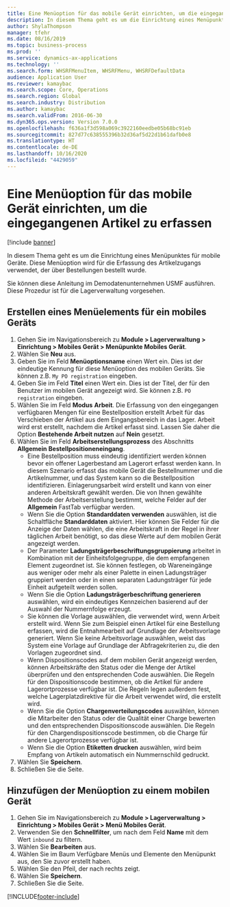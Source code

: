 ```yaml
---
title: Eine Menüoption für das mobile Gerät einrichten, um die eingegangenen Artikel zu erfassen
description: In diesem Thema geht es um die Einrichtung eines Menüpunktes für mobile Geräte.
author: ShylaThompson
manager: tfehr
ms.date: 08/16/2019
ms.topic: business-process
ms.prod: ''
ms.service: dynamics-ax-applications
ms.technology: ''
ms.search.form: WHSRFMenuItem, WHSRFMenu, WHSRFDefaultData
audience: Application User
ms.reviewer: kamaybac
ms.search.scope: Core, Operations
ms.search.region: Global
ms.search.industry: Distribution
ms.author: kamaybac
ms.search.validFrom: 2016-06-30
ms.dyn365.ops.version: Version 7.0.0
ms.openlocfilehash: f636a1f3d598a069c3922160eedbe05b68bc91eb
ms.sourcegitcommit: 827d77c638555396b32d36af5d22d1b61dafb0e8
ms.translationtype: HT
ms.contentlocale: de-DE
ms.lasthandoff: 10/16/2020
ms.locfileid: "4429059"
---
```

# <a name="set-up-a-mobile-device-menu-item-to-register-received-items"></a>Eine Menüoption für das mobile Gerät einrichten, um die eingegangenen Artikel zu erfassen

[!include [banner](../../includes/banner.md)]

In diesem Thema geht es um die Einrichtung eines Menüpunktes für mobile Geräte. Diese Menüoption wird für die Erfassung des Artikelzugangs verwendet, der über Bestellungen bestellt wurde. 

Sie können diese Anleitung im Demodatenunternehmen USMF ausführen. Diese Prozedur ist für die Lagerverwaltung vorgesehen.


## <a name="create-a-mobile-device-menu-item"></a>Erstellen eines Menüelements für ein mobiles Geräts
1. Gehen Sie im Navigationsbereich zu **Module > Lagerverwaltung > Einrichtung > Mobiles Gerät > Menüpunkte Mobiles Gerät**.
2. Wählen Sie **Neu** aus.
3. Geben Sie im Feld **Menüoptionsname** einen Wert ein. Dies ist der eindeutige Kennung für diese Menüoption des mobilen Geräts. Sie können z.B. `My PO registration` eingeben.  
4. Geben Sie im Feld **Titel** einen Wert ein. Dies ist der Titel, der für den Benutzer im mobilen Gerät angezeigt wird. Sie können z.B. `PO registration` eingeben.  
5. Wählen Sie im Feld **Modus** **Arbeit**. Die Erfassung von den eingegangen verfügbaren Mengen für eine Bestellposition erstellt Arbeit für das Verschieben der Artikel aus dem Eingangsbereich in das Lager. Arbeit wird erst erstellt, nachdem die Artikel erfasst sind. Lassen Sie daher die Option **Bestehende Arbeit nutzen** auf **Nein** gesetzt.
6. Wählen Sie im Feld **Arbeitserstellungsprozess** des Abschnitts **Allgemein** **Bestellpositioneneingang**.
    - Eine Bestellposition muss eindeutig identifiziert werden können bevor ein offener Lagerbestand am Lagerort erfasst werden kann. In diesem Szenario erfasst das mobile Gerät die Bestellnummer und die Artikelnummer, und das System kann so die Bestellposition identifizieren. Einlagerungsarbeit wird erstellt und kann von einer anderen Arbeitskraft gewählt werden. Die von Ihnen gewählte Methode der Arbeitserstellung bestimmt, welche Felder auf der **Allgemein** FastTab verfügbar werden.  
    - Wenn Sie die Option **Standarddaten verwenden** auswählen, ist die Schaltfläche **Standarddaten** aktiviert. Hier können Sie Felder für die Anzeige der Daten wählen, die eine Arbeitskraft in der Regel in ihrer täglichen Arbeit benötigt, so das diese Werte auf dem mobilen Gerät angezeigt werden.  
    - Der Parameter **Ladungsträgerbeschriftungsgruppierung** arbeitet in Kombination mit der Einheitsfolgegruppe, die dem empfangenen Element zugeordnet ist. Sie können festlegen, ob Wareneingänge aus weniger oder mehr als einer Palette in einen Ladungsträger gruppiert werden oder in einen separaten Ladungsträger für jede Einheit aufgeteilt werden sollen.  
    - Wenn Sie die Option **Ladungsträgerbeschriftung generieren** auswählen, wird ein eindeutiges Kennzeichen basierend auf der Auswahl der Nummernfolge erzeugt.  
    - Sie können die Vorlage auswählen, die verwendet wird, wenn Arbeit erstellt wird. Wenn Sie zum Beispiel einen Artikel für eine Bestellung erfassen, wird die Entnahmearbeit auf Grundlage der Arbeitsvorlage generiert. Wenn Sie keine Arbeitsvorlage auswählen, weist das System eine Vorlage auf Grundlage der Abfragekriterien zu, die den Vorlagen zugeordnet sind.  
    - Wenn Dispositionscodes auf dem mobilen Gerät angezeigt werden, können Arbeitskräfte den Status oder die Menge der Artikel überprüfen und den entsprechenden Code auswählen. Die Regeln für den Dispositionscode bestimmen, ob die Artikel für andere Lagerortprozesse verfügbar ist. Die Regeln legen außerdem fest, welche Lagerplatzdirektive für die Arbeit verwendet wird, die erstellt wird.   
    - Wenn Sie die Option **Chargenverteilungscodes** auswählen, können die Mitarbeiter den Status oder die Qualität einer Charge bewerten und den entsprechenden Dispositionscode auswählen. Die Regeln für den Chargendispositionscode bestimmen, ob die Charge für andere Lagerortprozesse verfügbar ist.  
    - Wenn Sie die Option **Etiketten drucken** auswählen, wird beim Empfang von Artikeln automatisch ein Nummernschild gedruckt.  
7. Wählen Sie **Speichern**.
8. Schließen Sie die Seite.

## <a name="add-the-menu-item-to-a-mobile-device-menu"></a>Hinzufügen der Menüoption zu einem mobilen Gerät
1. Gehen Sie im Navigationsbereich zu **Module > Lagerverwaltung > Einrichtung > Mobiles Gerät > Menü Mobiles Gerät**.
2. Verwenden Sie den **Schnellfilter**, um nach dem Feld **Name** mit dem Wert `inbound` zu filtern.
3. Wählen Sie **Bearbeiten** aus.
4. Wählen Sie im Baum Verfügbare Menüs und Elemente den Menüpunkt aus, den Sie zuvor erstellt haben.
5. Wählen Sie den Pfeil, der nach rechts zeigt.
6. Wählen Sie **Speichern**.
7. Schließen Sie die Seite.



[!INCLUDE[footer-include](../../../includes/footer-banner.md)]